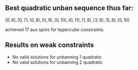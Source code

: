 ## Best quadratic unban sequence thus far:

$(0,6), (0,7), (0,8), (0,9), (0, 10), (0,11), (1,8), (3,9), (5,8), (5,10)$

achieved 17 aux spins for hypercube constraints.

## Results on weak constraints

- No valid solutions for unbanning 1 quadratic
- No valid solutions for unbanning 2 quadratic

